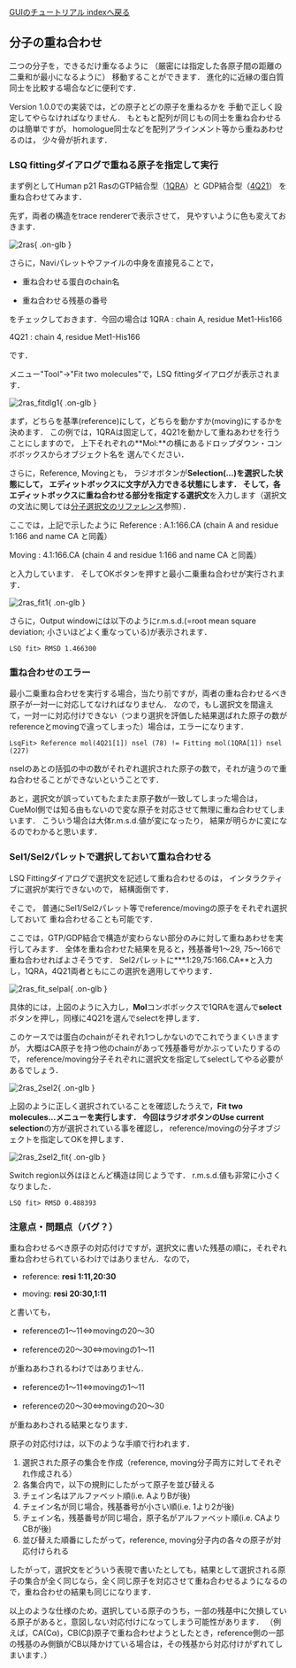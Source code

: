 [GUIのチュートリアル indexへ戻る](../../Documents/GUIのチュートリアル/)



## 分子の重ね合わせ
二つの分子を，できるだけ重なるように
（厳密には指定した各原子間の距離の二乗和が最小になるように）
移動することができます．
進化的に近縁の蛋白質同士を比較する場合などに便利です．

Version 1.0.0での実装では，どの原子とどの原子を重ねるかを
手動で正しく設定してやらなければなりません．
もともと配列が同じもの同士を重ね合わせるのは簡単ですが，
homologue同士などを配列アラインメント等から重ねあわせるのは，
少々骨が折れます．

### LSQ fittingダイアログで重ねる原子を指定して実行

まず例としてHuman p21 RasのGTP結合型（[1QRA](http://pdb.protein.osaka-u.ac.jp/pdb/cgi/explore.cgi?job=summary&pdbId=1QRA)）と
GDP結合型（[4Q21](http://pdb.protein.osaka-u.ac.jp/pdb/cgi/explore.cgi?job=summary&pdbId=4Q21)）
を重ね合わせてみます．

先ず，両者の構造をtrace rendererで表示させて，
見やすいように色も変えておきます．

![2ras](../../assets/images/Documents/GUIのチュートリアル/StepA5/2ras.png){ .on-glb }

さらに，Naviパレットやファイルの中身を直接見ることで，

-  重ね合わせる蛋白のchain名

-  重ね合わせる残基の番号

をチェックしておきます．今回の場合は
1QRA
:   chain A, residue Met1-His166

4Q21
:   chain 4, residue Met1-His166


です．

メニュー"Tool"→"Fit two molecules"で，LSQ fittingダイアログが表示されます．

![2ras_fitdlg1](../../assets/images/Documents/GUIのチュートリアル/StepA5/2ras_fitdlg1.png){ .on-glb }

まず，どちらを基準(reference)にして，どちらを動かすか(moving)にするかを決めます．
この例では，1QRAは固定して，4Q21を動かして重ねあわせを行うことにしますので，
上下それぞれの**Mol:**の横にあるドロップダウン・コンボボックスからオブジェクト名を
選んでください．

さらに，Reference, Movingとも，
ラジオボタンが**Selection(...)**を選択した状態にして，
エディットボックスに文字が入力できる状態にします．
そして，各エディットボックスに重ね合わせる部分を指定する**選択文**を入力します（選択文の文法に関しては[分子選択文のリファレンス](../../Documents/MolSelSyntax)参照）．

ここでは，上記で示したように
Reference
:   A.1:166.CA (chain A and residue 1:166 and name CA と同義）

Moving
:   4.1:166.CA (chain 4 and residue 1:166 and name CA と同義）


と入力しています．
そしてOKボタンを押すと最小二乗重ね合わせが実行されます．


![2ras_fit1](../../assets/images/Documents/GUIのチュートリアル/StepA5/2ras_fit1.png){ .on-glb }


さらに，Output windowには以下のようにr.m.s.d.(=root mean square deviation; 小さいほどよく重なっている)が表示されます．
```
LSQ fit> RMSD 1.466300
```

### 重ね合わせのエラー
最小二乗重ね合わせを実行する場合，当たり前ですが，両者の重ね合わせるべき原子が一対一に対応してなければなりません．
なので，もし選択文を間違えて，一対一に対応付けできない（つまり選択を評価した結果選ばれた原子の数がreferenceとmovingで違ってしまった）場合は，エラーになります．
```
LsqFit> Reference mol(4Q21[1]) nsel (78) != Fitting mol(1QRA[1]) nsel (227)
```
nselのあとの括弧の中の数がそれぞれ選択された原子の数で，それが違うので重ね合わせることができないということです．

あと，選択文が誤っていてもたまたま原子数が一致してしまった場合は，CueMol側では知る由もないので変な原子を対応させて無理に重ね合わせてしまいます．
こういう場合は大体r.m.s.d.値が変になったり，
結果が明らかに変になるのでわかると思います．

### Sel1/Sel2パレットで選択しておいて重ね合わせる
LSQ Fittingダイアログで選択文を記述して重ね合わせるのは，
インタラクティブに選択が実行できないので，
結構面倒です．

そこで，
普通にSel1/Sel2パレット等でreference/movingの原子をそれぞれ選択しておいて
重ね合わせることも可能です．

ここでは，GTP/GDP結合で構造が変わらない部分のみに対して重ねあわせを実行してみます．
全体を重ね合わせた結果を見ると，残基番号1〜29, 75〜166で重ね合わせればよさそうです．
Sel2パレットに***.1:29,75:166.CA**と入力し，1QRA，4Q21両者ともにこの選択を適用してやります．

![2ras_fit_selpal](../../assets/images/Documents/GUIのチュートリアル/StepA5/2ras_fit_selpal.png){ .on-glb }

具体的には，上図のように入力し，**Mol**コンボボックスで1QRAを選んで**select**ボタンを押し，同様に4Q21を選んでselectを押します．

このケースでは蛋白のchainがそれぞれ1つしかないのでこれでうまくいきますが，
大概はCA原子を持つ他のchainがあって残基番号がかぶっていたりするので，
reference/moving分子それぞれに選択文を指定してselectしてやる必要があるでしょう．

![2ras_2sel2](../../assets/images/Documents/GUIのチュートリアル/StepA5/2ras_2sel2.png){ .on-glb }

上図のように正しく選択されていることを確認したうえで，**Fit two molecules...**メニューを実行します．
今回はラジオボタンの**Use current selection**の方が選択されている事を確認し，
reference/movingの分子オブジェクトを指定してOKを押します．

![2ras_2sel2_fit](../../assets/images/Documents/GUIのチュートリアル/StepA5/2ras_2sel2_fit.png){ .on-glb }

Switch region以外はほとんど構造は同じようです．
r.m.s.d.値も非常に小さくなりました．
```
LSQ fit> RMSD 0.488393
```

### 注意点・問題点（バグ？）
重ね合わせるべき原子の対応付けですが，選択文に書いた残基の順に，それぞれ重ね合わせられているわけではありません．なので，

- reference: **resi 1:11,20:30**

- moving: **resi 20:30,1:11**

と書いても，

-  referenceの1〜11⇔movingの20〜30

-  referenceの20〜30⇔movingの1〜11

が重ねあわされるわけではありません．

-  referenceの1〜11⇔movingの1〜11

-  referenceの20〜30⇔movingの20〜30

が重ねあわされる結果となります．

原子の対応付けは，以下のような手順で行われます．
1.  選択された原子の集合を作成（reference, moving分子両方に対してそれぞれ作成される）
1.  各集合内で，以下の規則にしたがって原子を並び替える
  1.  チェイン名はアルファベット順(i.e. AよりBが後)
  1.  チェイン名が同じ場合，残基番号が小さい順(i.e. 1より2が後)
  1.  チェイン名，残基番号が同じ場合，原子名がアルファベット順(i.e. CAよりCBが後)
1.  並び替えた順番にしたがって，reference, moving分子内の各々の原子が対応付けられる

したがって，選択文をどういう表現で書いたとしても，結果として選択される原子の集合が全く同じなら，全く同じ原子を対応させて重ね合わせるようになるので，重ね合わせの結果も同じになります．


以上のような仕様のため，選択している原子のうち，一部の残基中に欠損している原子があると，意図しない対応付けになってしまう可能性があります．
（例えば，CA(Cα)，CB(Cβ)原子で重ね合わせようとしたとき，reference側の一部の残基のみ側鎖がCB以降かけている場合は，その残基から対応付けがずれてしまいます．）
